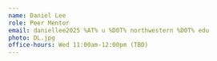 ```yaml
---
name: Daniel Lee
role: Peer Mentor
email: daniellee2025 %AT% u %D0T% northwestern %D0T% edu
photo: DL.jpg
office-hours: Wed 11:00am-12:00pm (TBD)
---
```


